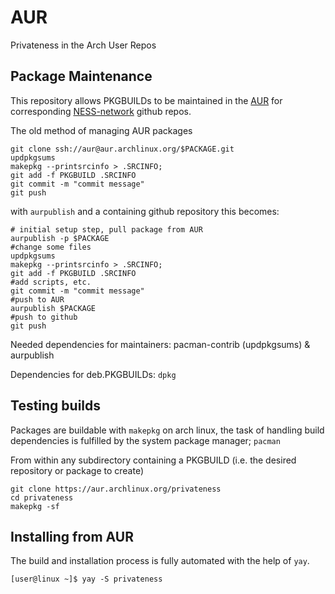 # AUR

Privateness in the Arch User Repos


## Package Maintenance

This repository allows PKGBUILDs to be maintained in the [AUR](https://aur.archlinux.org) for corresponding [NESS-network](https://github.com/NESS-network) github repos.

The old method of managing AUR packages
```
git clone ssh://aur@aur.archlinux.org/$PACKAGE.git
updpkgsums
makepkg --printsrcinfo > .SRCINFO;
git add -f PKGBUILD .SRCINFO
git commit -m "commit message"
git push
```

with `aurpublish` and a containing github repository this becomes:

```
# initial setup step, pull package from AUR
aurpublish -p $PACKAGE
#change some files
updpkgsums
makepkg --printsrcinfo > .SRCINFO;
git add -f PKGBUILD .SRCINFO
#add scripts, etc.
git commit -m "commit message"
#push to AUR
aurpublish $PACKAGE
#push to github
git push

```

Needed dependencies for maintainers: pacman-contrib (updpkgsums) & aurpublish

Dependencies for deb.PKGBUILDs: `dpkg`

## Testing builds

Packages are buildable with `makepkg` on arch linux, the task of handling build dependencies is fulfilled by the system package manager; `pacman`

From within any subdirectory containing a PKGBUILD (i.e. the desired repository or package to create)
```
git clone https://aur.archlinux.org/privateness
cd privateness
makepkg -sf
```

## Installing from AUR

The build and installation process is fully automated with the help of `yay`.
```
[user@linux ~]$ yay -S privateness
```

